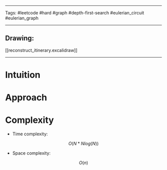

----

Tags: #leetcode #hard #graph #depth-first-search #eulerian_circuit #eulerian_graph

----

## Drawing:
[[reconstruct_itinerary.excalidraw]]

----


# Intuition

<!-- Describe your first thoughts on how to solve this problem. -->

  

# Approach

<!-- Describe your approach to solving the problem. -->

  

# Complexity

- Time complexity:

 $$O(N * Nlog(N))$$

  

- Space complexity:

$$O(n)$$